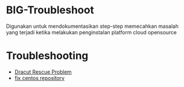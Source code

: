 # BIG-Troubleshoot

Digunakan untuk mendokumentasikan step-step memecahkan masalah yang terjadi ketika melakukan penginstalan platform cloud opensource

# Troubleshooting
- [Dracut Rescue Problem](https://github.com/aud1tya4dnan/BIG-Troubleshoot/tree/main/Dracut%20problems)
- [fix centos repository]([https://github.com/aud1tya4dnan/BIG-Troubleshoot/blob/main/fixrepo.md](https://github.com/aud1tya4dnan/BIG-Troubleshoot/tree/main/CentOS%20Repo%20Problems))
